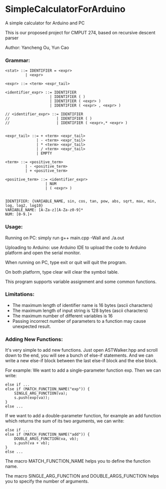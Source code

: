 # SimpleCalculatorForArduino
A simple calculator for Arduino and PC 

This is our proposed project for CMPUT 274, based on recursive descent parser

Author: Yancheng Ou, Yun Cao

### Grammar:
```
<stat> ::= IDENTIFIER = <expr>
         | <expr>

<expr> ::= <term> <expr_tail>

<identifier_expr> ::= IDENTIFIER
                    | IDENTIFIER ( )
                    | IDENTIFIER ( <expr> )
                    | IDENTIFIER ( <expr> , <expr> )

// <identifier_expr> ::= IDENTIFIER
//                     | IDENTIFIER ( )
//                     | IDENTIFIER ( <expr>,* <expr> )


<expr_tail> ::= + <term> <expr_tail>
              | - <term> <expr_tail>
              | * <term> <expr_tail>
              | / <term> <expr_tail>
              | EMPTY

<term> ::= <positive_term>
         | - <positive_term>
         | + <positive_term> 

<positive_term> ::= <identifier_expr>
                  | NUM
                  | ( <expr> )


IDENTIFIER: {VARIABLE_NAME, sin, cos, tan, pow, abs, sqrt, max, min, log, log2, log10}
VARIABLE_NAME: [A-Za-z][A-Za-z0-9]*
NUM: [0-9.]+
```

### Usage:
Running on PC: simply run g++ main.cpp -Wall and ./a.out

Uploading to Arduino: use Arduino IDE to upload the code to Arduino platform and open the serial monitor. 

When running on PC, type exit or quit will quit the program.

On both platform, type clear will clear the symbol table.

This program supports variable assignment and some common functions.

### Limitations: 
- The maximum length of identifier name is 16 bytes (ascii characters)
- The maximum length of input string is 128 bytes (ascii characters)
- The maximum number of different variables is 16
- Passing incorrect number of parameters to a function may cause unexpected result.

### Adding New Functions:
It's very simple to add new functions. Just open ASTWalker.hpp and scroll down to the end, you will see a bunch of else-if statements. And we can write a new else-if block between the last else-if block and the else block.

For example:
We want to add a single-parameter function exp. Then we can write:
```
else if ...
else if (MATCH_FUNCTION_NAME("exp")) {
    SINGLE_ARG_FUNCTION(va);
    s.push(exp(va));
}
else ...
```
If we want to add a double-parameter function, for example an add function which returns the sum of its two arguments, we can write:
```
else if ...
else if (MATCH_FUNCTION_NAME("add")) {
    DOUBLE_ARGS_FUNCTION(va, vb);
    s.push(va + vb);
}
else ...
```
The macro MATCH_FUNCTION_NAME helps you to define the function name.

The macro SINGLE_ARG_FUNCTION and DOUBLE_ARGS_FUNCTION helps you to specify the number of arguments.


